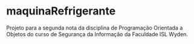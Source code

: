 # maquinaRefrigerante
Projeto para a segunda nota da disciplina de Programação Orientada a Objetos do curso de Segurança da Informação da Faculdade ISL Wyden.
